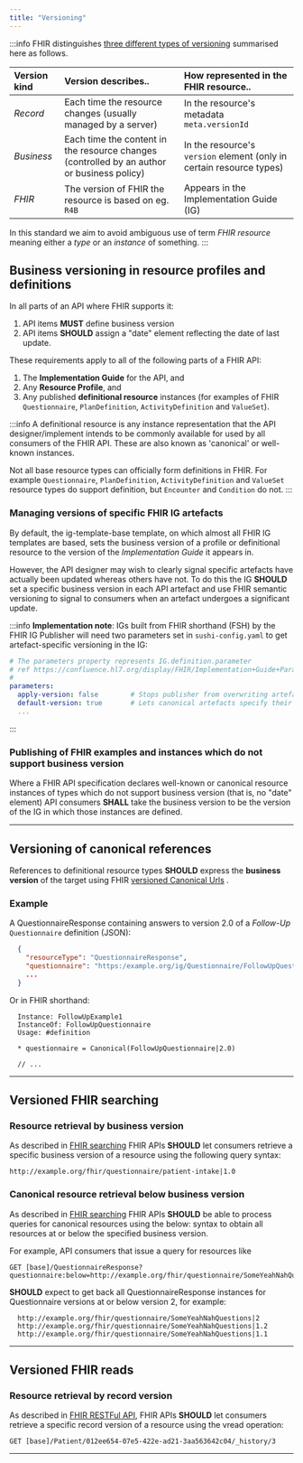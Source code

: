 ```yaml
---
title: "Versioning"
---
```




:::info
FHIR distinguishes [three different types of versioning](https://build.fhir.org/resource.html#versions) summarised here as follows.

| Version kind | Version describes..                      | How represented in the FHIR resource..  |
| :----------- | :--------------------------------------- | :-------------------------------------- |
| *Record*     | Each time the resource changes (usually managed by a server) | In the resource's metadata `meta.versionId` |
| *Business*   | Each time the content in the resource changes (controlled by an author or business policy) | In the resource's `version` element (only in certain resource types)  |
| *FHIR*       | The version of FHIR the resource is based on eg. `R4B` | Appears in the Implementation Guide (IG) |

In this standard we aim to avoid ambiguous use of term *FHIR resource* meaning either a *type* or an *instance* of something.
:::

## Business versioning in resource profiles and definitions

In all parts of an API where FHIR supports it:

1. <ApiStandard id="HNZAS_MUST_DEFINE_BUSINESS_VERSION" type="MUST" toolTip="API items must define business version.">API items <b>MUST</b> define business version</ApiStandard>
2. <ApiStandard id="HNZAS_SHOULD_ASSIGN_DATE_ELEMENT" type="SHOULD" toolTip="API items should assign a 'date' element reflecting the date of last update.">API items <b>SHOULD</b> assign a "date" element reflecting the date of last update.</ApiStandard>

These requirements apply to all of the following parts of a FHIR API:

1. The **Implementation Guide** for the API, and
1. Any **Resource Profile**, and
1. Any published **definitional resource** instances (for examples of FHIR `Questionnaire`, `PlanDefinition`, `ActivityDefinition` and `ValueSet`).

:::info
A definitional resource is any instance representation that the API designer/implement intends to be commonly available for used by all consumers of the FHIR API.  These are also known as 'canonical' or well-known instances.

Not all base resource types can officially form definitions in FHIR.  For example `Questionnaire`, `PlanDefinition`, `ActivityDefinition` and `ValueSet` resource types do support definition, but `Encounter` and `Condition` do not.
:::

### Managing versions of specific FHIR IG artefacts

By default, the ig-template-base template, on which almost all FHIR IG templates are based, sets the business version of a profile or definitional resource to the version of the *Implementation Guide* it appears in.

However, the API designer may wish to clearly signal specific artefacts have actually been updated whereas others have not. To do this the IG **SHOULD** set a specific business version in each API artefact and use FHIR semantic versioning to signal to consumers when an artefact undergoes a significant update.

:::info
**Implementation note**: IGs built from FHIR shorthand (FSH) by the FHIR IG Publisher will need two parameters set in `sushi-config.yaml` to get artefact-specific versioning in the IG:

```yaml
# The parameters property represents IG.definition.parameter
# ref https://confluence.hl7.org/display/FHIR/Implementation+Guide+Parameters
#
parameters:
  apply-version: false        # Stops publisher from overwriting artefact-specific versions
  default-version: true       # Lets canonical artefacts specify their own business versions
  ...
```

:::

### Publishing of FHIR examples and instances which do not support business version

<ApiStandard id="HNZAS_SHALL_TAKE_BUSINESS_VERSION_FROM_IG" type="SHALL" toolTip="Where a FHIR API specification declares well-known or canonical resource instances that do not support business version, API consumers shall take the business version to be the version of the IG.">Where a FHIR API specification declares well-known or canonical resource instances of types which do not support business version (that is, no "date" element) API consumers <b>SHALL</b> take the business version to be the version of the IG in which those instances are defined.</ApiStandard>

---

## Versioning of canonical references

<ApiStandard id="HNZAS_SHOULD_EXPRESS_BUSINESS_VERSION" type="SHOULD" toolTip="References to definitional resource types should express the business version of the target using FHIR versioned Canonical Urls.">References to definitional resource types <b>SHOULD</b> express the **business version** of the target using FHIR [versioned Canonical Urls](https://build.fhir.org/references.html#canonical)
.</ApiStandard>

### Example

A QuestionnaireResponse containing answers to version 2.0 of a *Follow-Up* `Questionnaire` definition (JSON):

```json
  {
    "resourceType": "QuestionnaireResponse",
    "questionnaire": "https:/example.org/ig/Questionnaire/FollowUpQuestionnaire|2.0",
    ...
  }
```

Or in FHIR shorthand:

```fsh
  Instance: FollowUpExample1
  InstanceOf: FollowUpQuestionnaire
  Usage: #definition

  * questionnaire = Canonical(FollowUpQuestionnaire|2.0)
  
  // ...
```

---

## Versioned FHIR searching

### Resource retrieval by business version

<ApiStandard id="HNZAS_SHOULD_LET_CONSUMERS_RETRIEVE_VERSION" type="SHOULD" toolTip="FHIR APIs should let consumers retrieve a specific business version of a resource using the specified query syntax.">As described in [FHIR searching](https://build.fhir.org/search.html#versions) FHIR APIs <b>SHOULD</b> let consumers retrieve a specific business version of a resource using the following query syntax:</ApiStandard>

```http
http://example.org/fhir/questionnaire/patient-intake|1.0
```

### Canonical resource retrieval below business version

<ApiStandard id="HNZAS_SHOULD_PROCESS_QUERIES_FOR_CANONICAL_RESOURCES" type="SHOULD" toolTip="FHIR APIs should be able to process queries for canonical resources using the 'below:' syntax to obtain all resources at or below the specified business version.">As described in [FHIR searching](https://build.fhir.org/search.html#versions) FHIR APIs <b>SHOULD</b> be able to process queries for canonical resources using the below: syntax to obtain all resources at or below the specified business version.</ApiStandard>

For example, API consumers that issue a query for resources like

```http
GET [base]/QuestionnaireResponse?questionnaire:below=http://example.org/fhir/questionnaire/SomeYeahNahQuestions|2
```

**SHOULD** expect to get back all QuestionnaireResponse instances for Questionnaire versions at or below version 2, for example:

```http
  http://example.org/fhir/questionnaire/SomeYeahNahQuestions|2
  http://example.org/fhir/questionnaire/SomeYeahNahQuestions|1.2
  http://example.org/fhir/questionnaire/SomeYeahNahQuestions|1.1
```

---

## Versioned FHIR reads

### Resource retrieval by record version

<ApiStandard id="HNZAS_SHOULD_LET_CONSUMERS_RETRIEVE_RECORD_VERSION" type="SHOULD" toolTip="FHIR APIs should let consumers retrieve a specific record version of a resource using the vread operation.">As described in [FHIR RESTFul API](https://build.fhir.org/http.html#vread), FHIR APIs <b>SHOULD</b> let consumers retrieve a specific record version of a resource using the vread operation:</ApiStandard>

```http
GET [base]/Patient/012ee654-07e5-422e-ad21-3aa563642c04/_history/3
```

---
